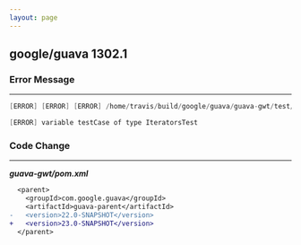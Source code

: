 ```yaml
---
layout: page
---
```

## google/guava 1302.1

### Error Message

---------------------

```java
[ERROR] [ERROR] [ERROR] /home/travis/build/google/guava/guava-gwt/test/com/google/common/collect/IteratorsTest_gwt.java:[93,10] error: cannot find symbol 

[ERROR] variable testCase of type IteratorsTest 
```

### Code Change

---------------------

***guava-gwt/pom.xml***

```diff
  <parent>
    <groupId>com.google.guava</groupId>
    <artifactId>guava-parent</artifactId>
-   <version>22.0-SNAPSHOT</version>
+   <version>23.0-SNAPSHOT</version>
  </parent>

```